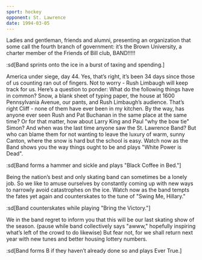 ```yaml
---
sport: hockey
opponent: St. Lawrence
date: 1994-03-05
---
```


Ladies and gentleman, friends and alumni, presenting an organization that some call the fourth branch of government: it’s the Brown University, a charter member of the Friends of Bill club, BAND!!!!!

:sd[Band sprints onto the ice in a burst of taxing and spending.]

America under siege, day 44. Yes, that’s right, it’s been 34 days since those of us counting ran out of fingers. Not to worry - Rush Limbaugh will keep track for us. Here’s a question to ponder: What do the following things have in common? Snow, a blank sheet of typing paper, the house at 1600 Pennsylvania Avenue, our pants, and Rush Limbaugh’s audience. That’s right Cliff - none of them have ever been in my kitchen. By the way, has anyone ever seen Rush and Pat Buchanan in the same place at the same time? Or for that matter, how about Larry King and Paul "why the bow tie" Simon? And when was the last time anyone saw the St. Lawrence Band? But who can blame them for not wanting to leave the luxury of warm, sunny Canton, where the snow is hard but the school is easy. Watch now as the Band shows you the way things ought to be and plays "White Power is Dead".

:sd[Band forms a hammer and sickle and plays "Black Coffee in Bed."]

Being the nation’s best and only skating band can sometimes be a lonely job. So we like to amuse ourselves by constantly coming up with new ways to narrowly avoid catastrophes on the ice. Watch now as the band tempts the fates yet again and counterskates to the tune of "Swing Me, Hillary."

:sd[Band counterskates while playing "Bring the Victory."]

We in the band regret to inform you that this will be our last skating show of the season. (pause while band collectively says "awww," hopefully inspiring what’s left of the crowd to do likewise) But fear not, for we shall return next year with new tunes and better housing lottery numbers.

:sd[Band forms B if they haven’t already done so and plays Ever True.]
